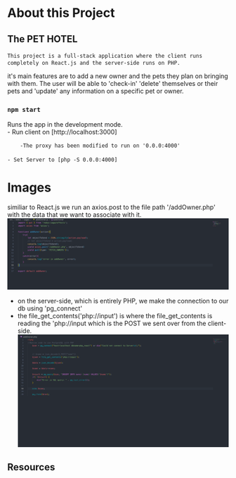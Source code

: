 
# About this Project

## The PET HOTEL

    This project is a full-stack application where the client runs completely on React.js and the server-side runs on PHP.
it's main features are to add a new owner and the pets they plan on bringing with them. The user will be able to 
'check-in' 'delete' themselves or their pets and 'update' any information on a specific pet or owner. 

### `npm start`

Runs the app in the development mode.<br>
    - Run client on [http://localhost:3000]

        -The proxy has been modified to run on '0.0.0:4000'

    - Set Server to [php -S 0.0.0:4000]

# Images
similiar to React.js we run an axios.post to the file path '/addOwner.php' with the data that we want to associate with it. 
![Add-Owner-Client-Side](/images/addOwnerClientSideSaga.png)

- on the server-side, which is entirely PHP, we make the connection to our db using 'pg_connect'
- the file_get_contents('php://input') is where the file_get_contents is reading the 'php://input which is the POST we sent over from the client-side.
![Add-Owner-Client-Side](/images/addOwnerServerSide.png)

## Resources









